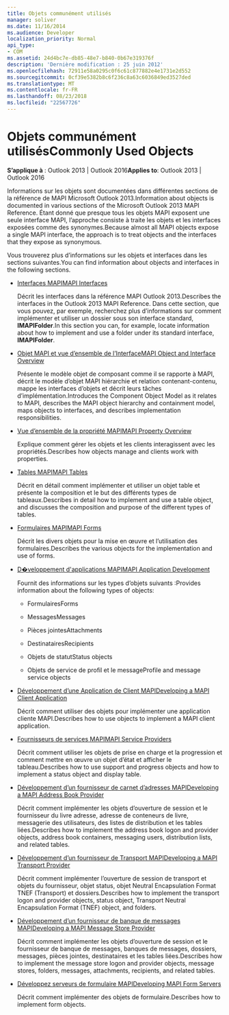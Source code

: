 ```yaml
---
title: Objets communément utilisés
manager: soliver
ms.date: 11/16/2014
ms.audience: Developer
localization_priority: Normal
api_type:
- COM
ms.assetid: 24d4bc7e-db85-48e7-b840-0b67e319376f
description: 'Dernière modification : 25 juin 2012'
ms.openlocfilehash: 72911e58a0295c0f6c61c877882e4e1731e2d552
ms.sourcegitcommit: 0cf39e5382b8c6f236c8a63c6036849ed3527ded
ms.translationtype: MT
ms.contentlocale: fr-FR
ms.lasthandoff: 08/23/2018
ms.locfileid: "22567726"
---
```

# <a name="commonly-used-objects"></a><span data-ttu-id="c89a9-103">Objets communément utilisés</span><span class="sxs-lookup"><span data-stu-id="c89a9-103">Commonly Used Objects</span></span>

  
  
<span data-ttu-id="c89a9-104">**S’applique à** : Outlook 2013 | Outlook 2016</span><span class="sxs-lookup"><span data-stu-id="c89a9-104">**Applies to**: Outlook 2013 | Outlook 2016</span></span> 
  
<span data-ttu-id="c89a9-105">Informations sur les objets sont documentées dans différentes sections de la référence de MAPI Microsoft Outlook 2013.</span><span class="sxs-lookup"><span data-stu-id="c89a9-105">Information about objects is documented in various sections of the Microsoft Outlook 2013 MAPI Reference.</span></span> <span data-ttu-id="c89a9-106">Étant donné que presque tous les objets MAPI exposent une seule interface MAPI, l’approche consiste à traite les objets et les interfaces exposées comme des synonymes.</span><span class="sxs-lookup"><span data-stu-id="c89a9-106">Because almost all MAPI objects expose a single MAPI interface, the approach is to treat objects and the interfaces that they expose as synonymous.</span></span>
  
<span data-ttu-id="c89a9-107">Vous trouverez plus d’informations sur les objets et interfaces dans les sections suivantes.</span><span class="sxs-lookup"><span data-stu-id="c89a9-107">You can find information about objects and interfaces in the following sections.</span></span>
  
- [<span data-ttu-id="c89a9-108">Interfaces MAPI</span><span class="sxs-lookup"><span data-stu-id="c89a9-108">MAPI Interfaces</span></span>](mapi-interfaces.md)
    
    <span data-ttu-id="c89a9-109">Décrit les interfaces dans la référence MAPI Outlook 2013.</span><span class="sxs-lookup"><span data-stu-id="c89a9-109">Describes the interfaces in the Outlook 2013 MAPI Reference.</span></span> <span data-ttu-id="c89a9-110">Dans cette section, que vous pouvez, par exemple, recherchez plus d’informations sur comment implémenter et utiliser un dossier sous son interface standard, **IMAPIFolder**.</span><span class="sxs-lookup"><span data-stu-id="c89a9-110">In this section you can, for example, locate information about how to implement and use a folder under its standard interface, **IMAPIFolder**.</span></span>
    
- [<span data-ttu-id="c89a9-111">Objet MAPI et vue d’ensemble de l’Interface</span><span class="sxs-lookup"><span data-stu-id="c89a9-111">MAPI Object and Interface Overview</span></span>](mapi-object-and-interface-overview.md)
    
    <span data-ttu-id="c89a9-112">Présente le modèle objet de composant comme il se rapporte à MAPI, décrit le modèle d’objet MAPI hiérarchie et relation contenant-contenu, mappe les interfaces d’objets et décrit leurs tâches d’implémentation.</span><span class="sxs-lookup"><span data-stu-id="c89a9-112">Introduces the Component Object Model as it relates to MAPI, describes the MAPI object hierarchy and containment model, maps objects to interfaces, and describes implementation responsibilities.</span></span>
    
- [<span data-ttu-id="c89a9-113">Vue d’ensemble de la propriété MAPI</span><span class="sxs-lookup"><span data-stu-id="c89a9-113">MAPI Property Overview</span></span>](mapi-property-overview.md)
    
    <span data-ttu-id="c89a9-114">Explique comment gérer les objets et les clients interagissent avec les propriétés.</span><span class="sxs-lookup"><span data-stu-id="c89a9-114">Describes how objects manage and clients work with properties.</span></span>
    
- [<span data-ttu-id="c89a9-115">Tables MAPI</span><span class="sxs-lookup"><span data-stu-id="c89a9-115">MAPI Tables</span></span>](mapi-tables.md)
    
    <span data-ttu-id="c89a9-116">Décrit en détail comment implémenter et utiliser un objet table et présente la composition et le but des différents types de tableaux.</span><span class="sxs-lookup"><span data-stu-id="c89a9-116">Describes in detail how to implement and use a table object, and discusses the composition and purpose of the different types of tables.</span></span>
    
- [<span data-ttu-id="c89a9-117">Formulaires MAPI</span><span class="sxs-lookup"><span data-stu-id="c89a9-117">MAPI Forms</span></span>](mapi-forms.md)
    
    <span data-ttu-id="c89a9-118">Décrit les divers objets pour la mise en œuvre et l’utilisation des formulaires.</span><span class="sxs-lookup"><span data-stu-id="c89a9-118">Describes the various objects for the implementation and use of forms.</span></span>
    
- [<span data-ttu-id="c89a9-119">D�veloppement d'applications MAPI</span><span class="sxs-lookup"><span data-stu-id="c89a9-119">MAPI Application Development</span></span>](mapi-application-development.md)
    
    <span data-ttu-id="c89a9-120">Fournit des informations sur les types d’objets suivants :</span><span class="sxs-lookup"><span data-stu-id="c89a9-120">Provides information about the following types of objects:</span></span>
    
  - <span data-ttu-id="c89a9-121">Formulaires</span><span class="sxs-lookup"><span data-stu-id="c89a9-121">Forms</span></span>
    
  - <span data-ttu-id="c89a9-122">Messages</span><span class="sxs-lookup"><span data-stu-id="c89a9-122">Messages</span></span>
    
  - <span data-ttu-id="c89a9-123">Pièces jointes</span><span class="sxs-lookup"><span data-stu-id="c89a9-123">Attachments</span></span>
    
  - <span data-ttu-id="c89a9-124">Destinataires</span><span class="sxs-lookup"><span data-stu-id="c89a9-124">Recipients</span></span>
    
  - <span data-ttu-id="c89a9-125">Objets de statut</span><span class="sxs-lookup"><span data-stu-id="c89a9-125">Status objects</span></span>
    
  - <span data-ttu-id="c89a9-126">Objets de service de profil et le message</span><span class="sxs-lookup"><span data-stu-id="c89a9-126">Profile and message service objects</span></span>
    
- [<span data-ttu-id="c89a9-127">Développement d’une Application de Client MAPI</span><span class="sxs-lookup"><span data-stu-id="c89a9-127">Developing a MAPI Client Application</span></span>](developing-a-mapi-client-application.md)
    
    <span data-ttu-id="c89a9-128">Décrit comment utiliser des objets pour implémenter une application cliente MAPI.</span><span class="sxs-lookup"><span data-stu-id="c89a9-128">Describes how to use objects to implement a MAPI client application.</span></span>
    
- [<span data-ttu-id="c89a9-129">Fournisseurs de services MAPI</span><span class="sxs-lookup"><span data-stu-id="c89a9-129">MAPI Service Providers</span></span>](mapi-service-providers.md)
    
    <span data-ttu-id="c89a9-130">Décrit comment utiliser les objets de prise en charge et la progression et comment mettre en œuvre un objet d’état et afficher le tableau.</span><span class="sxs-lookup"><span data-stu-id="c89a9-130">Describes how to use support and progress objects and how to implement a status object and display table.</span></span>
    
- [<span data-ttu-id="c89a9-131">Développement d’un fournisseur de carnet d’adresses MAPI</span><span class="sxs-lookup"><span data-stu-id="c89a9-131">Developing a MAPI Address Book Provider</span></span>](developing-a-mapi-address-book-provider.md)
    
    <span data-ttu-id="c89a9-132">Décrit comment implémenter les objets d’ouverture de session et le fournisseur du livre adresse, adresse de conteneurs de livre, messagerie des utilisateurs, des listes de distribution et les tables liées.</span><span class="sxs-lookup"><span data-stu-id="c89a9-132">Describes how to implement the address book logon and provider objects, address book containers, messaging users, distribution lists, and related tables.</span></span>
    
- [<span data-ttu-id="c89a9-133">Développement d’un fournisseur de Transport MAPI</span><span class="sxs-lookup"><span data-stu-id="c89a9-133">Developing a MAPI Transport Provider</span></span>](developing-a-mapi-transport-provider.md)
    
    <span data-ttu-id="c89a9-134">Décrit comment implémenter l’ouverture de session de transport et objets du fournisseur, objet status, objet Neutral Encapsulation Format TNEF (Transport) et dossiers.</span><span class="sxs-lookup"><span data-stu-id="c89a9-134">Describes how to implement the transport logon and provider objects, status object, Transport Neutral Encapsulation Format (TNEF) object, and folders.</span></span>
    
- [<span data-ttu-id="c89a9-135">Développement d’un fournisseur de banque de messages MAPI</span><span class="sxs-lookup"><span data-stu-id="c89a9-135">Developing a MAPI Message Store Provider</span></span>](developing-a-mapi-message-store-provider.md)
    
    <span data-ttu-id="c89a9-136">Décrit comment implémenter les objets d’ouverture de session et le fournisseur de banque de messages, banques de messages, dossiers, messages, pièces jointes, destinataires et les tables liées.</span><span class="sxs-lookup"><span data-stu-id="c89a9-136">Describes how to implement the message store logon and provider objects, message stores, folders, messages, attachments, recipients, and related tables.</span></span>
    
- [<span data-ttu-id="c89a9-137">Développez serveurs de formulaire MAPI</span><span class="sxs-lookup"><span data-stu-id="c89a9-137">Developing MAPI Form Servers</span></span>](developing-mapi-form-servers.md)
    
    <span data-ttu-id="c89a9-138">Décrit comment implémenter des objets de formulaire.</span><span class="sxs-lookup"><span data-stu-id="c89a9-138">Describes how to implement form objects.</span></span>
    

